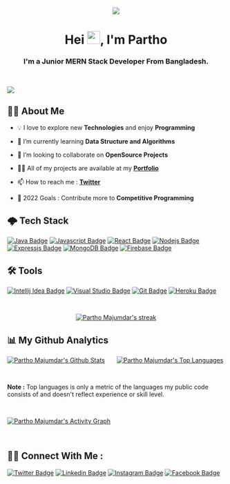 <h1 align="center">
  <a href="https://git.io/typing-svg">
    <img src="https://readme-typing-svg.herokuapp.com/?lines=Hello,+There!...+;This+is+Partho...;Nice+to+meet+you!&center=true&size=33">
  </a>
</h1>

<h1 align="center">Hei <img src="https://raw.githubusercontent.com/MartinHeinz/MartinHeinz/master/wave.gif" width="30px">, I'm Partho</h1> 
<h3 align="center"> I'm a Junior <b>MERN Stack</b> Developer From Bangladesh.</h3> <br />

<a href="https://github.com/Meghna-DAS/github-profile-views-counter"><img src="https://komarev.com/ghpvc/?username=heiparth05"></a>

## 🙋‍♂️ <b>About Me</b>

<!-- - 🔭 I’m currently working on ** ** -->

- 💡 I love to explore new **Technologies** and enjoy **Programming**

<!-- - 🪐 Highly Passionate about **DevOps** -->

<!-- - 💻 Most used line of code **System.out.println()** -->

- 🌱 I’m currently learning **Data Structure and Algorithms**

- 👯 I’m looking to collaborate on **OpenSource Projects**

- 👨‍💻 All of my projects are available at my **[Portfolio](https://parthomajumdar.com)**

- 📫 How to reach me : **[Twitter](https://twitter.com/ParthoMajumdar5)**

- 🤞 2022 Goals : Contribute more to **Competitive Programming**

## 🌩️ <b>Tech Stack</b>

<p align="left">

[![Java Badge](https://img.shields.io/badge/-Java-507E9C?style=for-the-badge&labelColor=black&logo=Java&logoColor=E06C00)](#)
[![Javascript Badge](https://img.shields.io/badge/-Javascript-F7DF1E?style=for-the-badge&labelColor=black&logo=javascript&logoColor=F7DF1E)](#)
[![React Badge](https://img.shields.io/badge/-React-61DBFB?style=for-the-badge&labelColor=black&logo=react&logoColor=61DBFB)](#)
[![Nodejs Badge](https://img.shields.io/badge/-Nodejs-3C873A?style=for-the-badge&labelColor=black&logo=node.js&logoColor=3C873A)](#)
[![Expressjs Badge](https://img.shields.io/badge/-Expressjs-000000?style=for-the-badge&labelColor=F6F5F5&logo=express&logoColor=000000)](#)
[![MongoDB Badge](https://img.shields.io/badge/-Mongodb-47A248?style=for-the-badge&labelColor=black&logo=Mongodb&logoColor=47A248)](#)
[![Firebase Badge](https://img.shields.io/badge/-Firebase-FFCA28?style=for-the-badge&labelColor=black&logo=Firebase&logoColor=FFCA28)](#)

## <b> 🛠️ Tools</b>

[![Intellij Idea Badge](https://img.shields.io/badge/-Intellij%20Idea-000000?style=for-the-badge&labelColor=F6F5F5&logo=intellijidea&logoColor=000000)](#)
[![Visual Studio Badge](https://img.shields.io/badge/-Visual%20Studio-007ACC?style=for-the-badge&labelColor=black&logo=visualstudio&logoColor=007ACC)](#)
[![Git Badge](https://img.shields.io/badge/-Git-F05032?style=for-the-badge&labelColor=black&logo=git&logoColor=F05032)](#)
[![Heroku Badge](https://img.shields.io/badge/-Heroku-430098?style=for-the-badge&labelColor=black&logo=Heroku&logoColor=430098)](#)

</p>

<br/>

<p align="center">
    <a href="https://github.com/heiparth05/github-readme-streak-stats">
        <img title="🔥 Get streak stats for your profile at git.io/streak-stats" alt="Partho Majumdar's streak" src="https://github-readme-streak-stats.herokuapp.com/?user=heiparth05&theme=black-ice&hide_border=true&stroke=0000&background=060A0CD0"/>
    </a>
</p>

## 📊 <b>My Github Analytics</b>

<a href="https://github.com/heiparth05/github-readme-stats"><img alt="Partho Majumdar's Github Stats" src="https://github-readme-stats.vercel.app/api?username=heiparth05&show_icons=true&count_private=true&theme=react&hide_border=true&bg_color=0D1117" /></a> &nbsp; &nbsp; &nbsp;
<a href="https://github.com/heiparth05/github-readme-stats"><img alt="Partho Majumdar's Top Languages" src="https://github-readme-stats.vercel.app/api/top-langs/?username=heiparth05&langs_count=8&count_private=true&layout=compact&theme=react&hide_border=true&bg_color=0D1117" /></a>

<br/>

<b>Note :</b> Top languages is only a metric of the languages my public code consists of and doesn't reflect experience or skill level.

<br/>

<a href="https://github.com/heiparth05/github-readme-activity-graph"><img alt="Partho Majumdar's Activity Graph" src="https://activity-graph.herokuapp.com/graph?username=heiparth05&bg_color=0D1117&color=5BCDEC&line=5BCDEC&point=FFFFFF&hide_border=true" /></a>

<br/>

## <b>🤝🤝 Connect With Me :</b>

<p align="left">

[![Twitter Badge](https://img.shields.io/badge/-@ParthoMajumdar5-1ca0f1?style=flat&labelColor=1ca0f1&logo=twitter&logoColor=white)](https://twitter.com/ParthoMajumdar5)
[![Linkedin Badge](https://img.shields.io/badge/-Partho%20Majumdar-0A66C2?style=flat&labelColor=0A66C2&logo=linkedin&logoColor=white)](https://www.linkedin.com/in/partho-majumdar-7a0504216/)
[![Instagram Badge](https://img.shields.io/badge/-@ig__parth05-E4405F?style=flat&labelColor=E4405F&logo=instagram&logoColor=white)](https://www.instagram.com/ig_parth05/)
[![Facebook Badge](https://img.shields.io/badge/-Partho%20Majumdar-1877F2?style=flat&labelColor=1877F2&logo=facebook&logoColor=white)](https://www.facebook.com/partho.protim.9047)

</p>

<!-- ## <b>❤️ Views And Followers</b>

<a href="https://github.com/Meghna-DAS/github-profile-views-counter">
    <img src="https://komarev.com/ghpvc/?username=heiparth05">
</a> &nbsp;
<a href="https://github.com/heiparth05?tab=followers"><img src="https://img.shields.io/github/followers/heiparth05?label=Followers&style=social" alt="GitHub Badge"></a> -->
